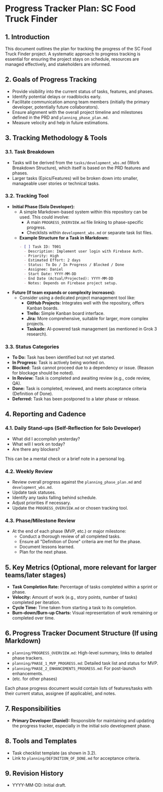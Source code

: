 # Progress Tracker Plan: SC Food Truck Finder

## 1. Introduction

This document outlines the plan for tracking the progress of the SC Food Truck Finder project. A systematic approach to progress tracking is essential for ensuring the project stays on schedule, resources are managed effectively, and stakeholders are informed.

## 2. Goals of Progress Tracking

*   Provide visibility into the current status of tasks, features, and phases.
*   Identify potential delays or roadblocks early.
*   Facilitate communication among team members (initially the primary developer, potentially future collaborators).
*   Ensure alignment with the overall project timeline and milestones defined in the PRD and `planning_phase_plan.md`.
*   Measure velocity and help in future estimations.

## 3. Tracking Methodology & Tools

### 3.1. Task Breakdown

*   Tasks will be derived from the `tasks/development_wbs.md` (Work Breakdown Structure), which itself is based on the PRD features and phases.
*   Larger tasks (Epics/Features) will be broken down into smaller, manageable user stories or technical tasks.

### 3.2. Tracking Tool

*   **Initial Phase (Solo Developer):**
    *   A simple Markdown-based system within this repository can be used. This could involve:
        *   A main `PROGRESS_OVERVIEW.md` file linking to phase-specific progress.
        *   Checklists within `development_wbs.md` or separate task list files.
    *   **Example Structure for a Task in Markdown:**
        ```markdown
        - [ ] Task ID: T001
          - Description: Implement user login with Firebase Auth.
          - Priority: High
          - Estimated Effort: 2 days
          - Status: To Do / In Progress / Blocked / Done
          - Assignee: Daniel
          - Start Date: YYYY-MM-DD
          - End Date (Actual/Projected): YYYY-MM-DD
          - Notes: Depends on Firebase project setup.
        ```
*   **Future (If team expands or complexity increases):**
    *   Consider using a dedicated project management tool like:
        *   **GitHub Projects:** Integrates well with the repository, offers Kanban boards.
        *   **Trello:** Simple Kanban board interface.
        *   **Jira:** More comprehensive, suitable for larger, more complex projects.
        *   **Taskade:** AI-powered task management (as mentioned in Grok 3 research).

### 3.3. Status Categories

*   **To Do:** Task has been identified but not yet started.
*   **In Progress:** Task is actively being worked on.
*   **Blocked:** Task cannot proceed due to a dependency or issue. (Reason for blockage should be noted).
*   **In Review:** Task is completed and awaiting review (e.g., code review, QA).
*   **Done:** Task is completed, reviewed, and meets acceptance criteria (Definition of Done).
*   **Deferred:** Task has been postponed to a later phase or release.

## 4. Reporting and Cadence

### 4.1. Daily Stand-ups (Self-Reflection for Solo Developer)

*   What did I accomplish yesterday?
*   What will I work on today?
*   Are there any blockers?

This can be a mental check or a brief note in a personal log.

### 4.2. Weekly Review

*   Review overall progress against the `planning_phase_plan.md` and `development_wbs.md`.
*   Update task statuses.
*   Identify any tasks falling behind schedule.
*   Adjust priorities if necessary.
*   Update the `PROGRESS_OVERVIEW.md` or chosen tracking tool.

### 4.3. Phase/Milestone Review

*   At the end of each phase (MVP, etc.) or major milestone:
    *   Conduct a thorough review of all completed tasks.
    *   Ensure all "Definition of Done" criteria are met for the phase.
    *   Document lessons learned.
    *   Plan for the next phase.

## 5. Key Metrics (Optional, more relevant for larger teams/later stages)

*   **Task Completion Rate:** Percentage of tasks completed within a sprint or phase.
*   **Velocity:** Amount of work (e.g., story points, number of tasks) completed per iteration.
*   **Cycle Time:** Time taken from starting a task to its completion.
*   **Burn-down/Burn-up Charts:** Visual representation of work remaining or completed over time.

## 6. Progress Tracker Document Structure (If using Markdown)

*   `planning/PROGRESS_OVERVIEW.md`: High-level summary, links to detailed phase trackers.
*   `planning/PHASE_1_MVP_PROGRESS.md`: Detailed task list and status for MVP.
*   `planning/PHASE_2_ENHANCEMENTS_PROGRESS.md`: For post-launch enhancements.
*   (etc. for other phases)

Each phase progress document would contain lists of features/tasks with their current status, assignee (if applicable), and notes.

## 7. Responsibilities

*   **Primary Developer (Daniel):** Responsible for maintaining and updating the progress tracker, especially in the initial solo development phase.

## 8. Tools and Templates

*   Task checklist template (as shown in 3.2).
*   Link to `planning/DEFINITION_OF_DONE.md` for acceptance criteria.

## 9. Revision History

*   YYYY-MM-DD: Initial draft.
